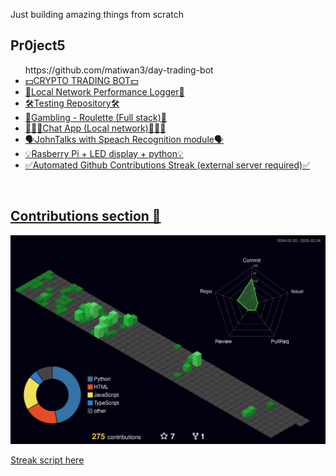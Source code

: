 Just building amazing things from scratch  

## **Pr0ject5**
<ul>
   https://github.com/matiwan3/day-trading-bot
<li><a href="https://github.com/matiwan3/day-trading-bot")>💵CRYPTO TRADING BOT💵</li>
<li><a href="https://github.com/matiwan3/project-LNP")>🛜Local Network Performance Logger🛜</li>
<li><a href="https://github.com/matiwan3/learning-testing")>🛠️Testing Repository🛠️</li>
<li><a href="https://github.com/matiwan3/project-shark-roulette")>💸Gambling - Roulette (Full stack)💸</li>
<li><a href="https://github.com/matiwan3/project-local-network-chat")>👨🏾‍💻Chat App (Local network)👨🏾‍💻</li>
<li><a href="https://github.com/matiwan3/project-scripts-and-scrappers/tree/main/john%20talks")>🗣️JohnTalks with Speach Recognition module🗣️</li>
<li><a href="https://github.com/matiwan3/LEDisplay">💡Rasberry Pi + LED display + python💡</li>
<li><a href="https://github.com/matiwan3/autogit-streak">✅Automated Github Contributions Streak (external server required)✅</li>
</ul>
<br> 

## Contributions section 📅

![](./profile-3d-contrib/profile-night-green.svg)

Streak script <a href="https://github.com/matiwan3/autogit-streak"> here </li>
<br> 
